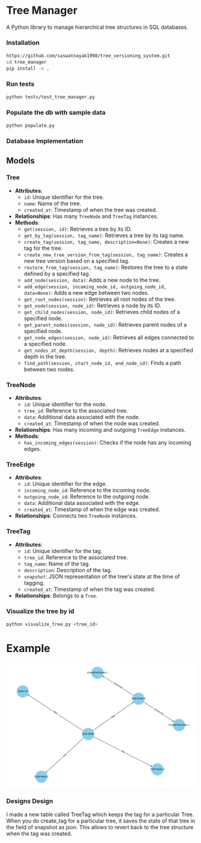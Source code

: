 # Tree Manager

A Python library to manage hierarchical tree structures in SQL databases.

### Installation

```bash
https://github.com/saswatnayak1998/tree_versioning_system.git
cd tree_manager
pip install -e .
```

### Run tests

```bash
python tests/test_tree_manager.py
```

### Populate the db with sample data

```bash
python populate.py
```

### Database Implementation

## Models

### Tree

- **Attributes**:
  - `id`: Unique identifier for the tree.
  - `name`: Name of the tree.
  - `created_at`: Timestamp of when the tree was created.
- **Relationships**: Has many `TreeNode` and `TreeTag` instances.
- **Methods**:
  - `get(session, id)`: Retrieves a tree by its ID.
  - `get_by_tag(session, tag_name)`: Retrieves a tree by its tag name.
  - `create_tag(session, tag_name, description=None)`: Creates a new tag for the tree.
  - `create_new_tree_version_from_tag(session, tag_name)`: Creates a new tree version based on a specified tag.
  - `restore_from_tag(session, tag_name)`: Restores the tree to a state defined by a specified tag.
  - `add_node(session, data)`: Adds a new node to the tree.
  - `add_edge(session, incoming_node_id, outgoing_node_id, data=None)`: Adds a new edge between two nodes.
  - `get_root_nodes(session)`: Retrieves all root nodes of the tree.
  - `get_node(session, node_id)`: Retrieves a node by its ID.
  - `get_child_nodes(session, node_id)`: Retrieves child nodes of a specified node.
  - `get_parent_nodes(session, node_id)`: Retrieves parent nodes of a specified node.
  - `get_node_edges(session, node_id)`: Retrieves all edges connected to a specified node.
  - `get_nodes_at_depth(session, depth)`: Retrieves nodes at a specified depth in the tree.
  - `find_path(session, start_node_id, end_node_id)`: Finds a path between two nodes.

### TreeNode

- **Attributes**:
  - `id`: Unique identifier for the node.
  - `tree_id`: Reference to the associated tree.
  - `data`: Additional data associated with the node.
  - `created_at`: Timestamp of when the node was created.
- **Relationships**: Has many incoming and outgoing `TreeEdge` instances.
- **Methods**:
  - `has_incoming_edges(session)`: Checks if the node has any incoming edges.

### TreeEdge

- **Attributes**:
  - `id`: Unique identifier for the edge.
  - `incoming_node_id`: Reference to the incoming node.
  - `outgoing_node_id`: Reference to the outgoing node.
  - `data`: Additional data associated with the edge.
  - `created_at`: Timestamp of when the edge was created.
- **Relationships**: Connects two `TreeNode` instances.

### TreeTag

- **Attributes**:
  - `id`: Unique identifier for the tag.
  - `tree_id`: Reference to the associated tree.
  - `tag_name`: Name of the tag.
  - `description`: Description of the tag.
  - `snapshot`: JSON representation of the tree's state at the time of tagging.
  - `created_at`: Timestamp of when the tag was created.
- **Relationships**: Belongs to a `Tree`.

### Visualize the tree by id

```bash
python visualize_tree.py <tree_id>
```

# Example

![Tree Structure](tree_figures/tree_visualization_1.png "Tree Structure Visualization")

### Designs Design

I made a new table called TreeTag which keeps the tag for a particular Tree. When you do create_tag for a particular tree, it saves the state of that tree in the field of snapshot as json. This allows to revert back to the tree structure when the tag was created.
